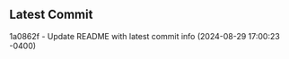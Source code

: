 
## Latest Commit
1a0862f - Update README with latest commit info (2024-08-29 17:00:23 -0400) <Yunxi-Zhou>
